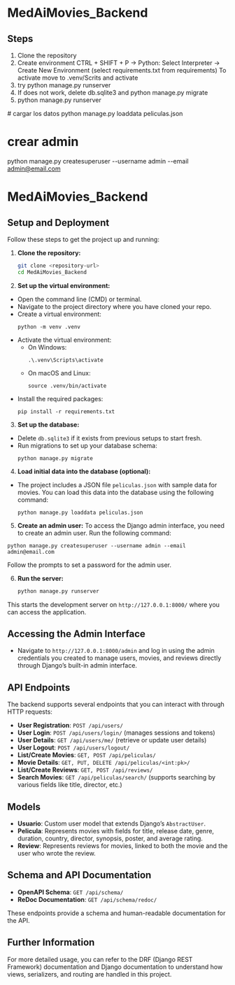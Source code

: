 # MedAiMovies_Backend

## Steps

1. Clone the repository
2. Create environment CTRL + SHIFT + P -> Python: Select Interpreter -> Create New Environment (select requirements.txt from requirements) To activate move to .venv/Scrits and activate
3. try python manage.py runserver 
4. If does not work, delete db.sqlite3 and python manage.py migrate
5. python manage.py runserver

# cargar los datos
python manage.py loaddata peliculas.json

# crear admin
python manage.py createsuperuser --username admin --email admin@email.com




# MedAiMovies_Backend

## Setup and Deployment

Follow these steps to get the project up and running:

1. **Clone the repository:**
    
    ```bash
    git clone <repository-url>
    cd MedAiMovies_Backend
    ```


2. **Set up the virtual environment:**
- Open the command line (CMD) or terminal.
- Navigate to the project directory where you have cloned your repo.
- Create a virtual environment:
  ```
  python -m venv .venv
  ```
- Activate the virtual environment:
  - On Windows:
    ```
    .\.venv\Scripts\activate
    ```
  - On macOS and Linux:
    ```
    source .venv/bin/activate
    ```
- Install the required packages:
  ```
  pip install -r requirements.txt
  ```

3. **Set up the database:**
- Delete `db.sqlite3` if it exists from previous setups to start fresh.
- Run migrations to set up your database schema:
  ```
  python manage.py migrate
  ```

4. **Load initial data into the database (optional):**
- The project includes a JSON file `peliculas.json` with sample data for movies. You can load this data into the database using the following command:
  ```
  python manage.py loaddata peliculas.json
  ```


5. **Create an admin user:**
To access the Django admin interface, you need to create an admin user. Run the following command:
```
python manage.py createsuperuser --username admin --email admin@email.com

```
Follow the prompts to set a password for the admin user.

6. **Run the server:**

    ```bash
    python manage.py runserver
    ```

This starts the development server on `http://127.0.0.1:8000/` where you can access the application.

## Accessing the Admin Interface

- Navigate to `http://127.0.0.1:8000/admin` and log in using the admin credentials you created to manage users, movies, and reviews directly through Django’s built-in admin interface.

## API Endpoints

The backend supports several endpoints that you can interact with through HTTP requests:

- **User Registration**: `POST /api/users/`
- **User Login**: `POST /api/users/login/` (manages sessions and tokens)
- **User Details**: `GET /api/users/me/` (retrieve or update user details)
- **User Logout**: `POST /api/users/logout/`
- **List/Create Movies**: `GET, POST /api/peliculas/`
- **Movie Details**: `GET, PUT, DELETE /api/peliculas/<int:pk>/`
- **List/Create Reviews**: `GET, POST /api/reviews/`
- **Search Movies**: `GET /api/peliculas/search/` (supports searching by various fields like title, director, etc.)

## Models

- **Usuario**: Custom user model that extends Django’s `AbstractUser`.
- **Pelicula**: Represents movies with fields for title, release date, genre, duration, country, director, synopsis, poster, and average rating.
- **Review**: Represents reviews for movies, linked to both the movie and the user who wrote the review.

## Schema and API Documentation

- **OpenAPI Schema**: `GET /api/schema/`
- **ReDoc Documentation**: `GET /api/schema/redoc/`

These endpoints provide a schema and human-readable documentation for the API.

## Further Information

For more detailed usage, you can refer to the DRF (Django REST Framework) documentation and Django documentation to understand how views, serializers, and routing are handled in this project.
